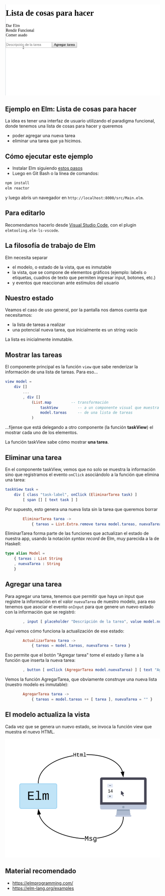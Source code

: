 ![demo](./image/demo.gif)

## Ejemplo en Elm: Lista de cosas para hacer

La idea es tener una interfaz de usuario utilizando el paradigma funcional, donde tenemos una lista de cosas para hacer y queremos

- poder agregar una nueva tarea
- eliminar una tarea que ya hicimos.

## Cómo ejecutar este ejemplo

- Instalar Elm siguiendo [estos pasos](https://guide.elm-lang.org/install/elm.html)
- Luego en Git Bash o la línea de comandos:

```bash
npm install
elm reactor
```

y luego abrís un navegador en `http://localhost:8000/src/Main.elm`.

## Para editarlo

Recomendamos hacerlo desde [Visual Studio Code](https://code.visualstudio.com/), con el plugin `elmtooling.elm-ls-vscode`.

## La filosofía de trabajo de Elm

Elm necesita separar 

- el modelo, o estado de la vista, que es inmutable
- la vista, que se compone de elementos gráficos (ejemplo: labels o etiquetas, cuadros de texto que permiten ingresar input, botones, etc.)
- y eventos que reaccionan ante estímulos del usuario

## Nuestro estado

Veamos el caso de uso general, por la pantalla nos damos cuenta que necesitamos:

- la lista de tareas a realizar
- una potencial nueva tarea, que inicialmente es un string vacío

La lista es inicialmente inmutable.

## Mostrar las tareas

El componente principal es la función `view` que sabe renderizar la información de una lista de tareas. Para eso...

```elm
view model =
    div []
        ...
        , div []
            (List.map         -- transformación
                taskView         -- a un componente visual que muestra las tareas
                model.tareas     -- de una lista de tareas
            )
```

...fíjense que está delegando a otro componente (la función **taskView**) el mostrar cada uno de los elementos.

La función taskView sabe cómo mostrar **una tarea**.

## Eliminar una tarea

En el componente taskView, vemos que no solo se muestra la información sino que registramos el evento `onClick` asociándolo a la función que elimina una tarea:

```elm
taskView task =
    div [ class "task-label", onClick (EliminarTarea task) ]
        [ span [] [ text task ] ]
```

Por supuesto, esto genera una nueva lista sin la tarea que queremos borrar

```elm
        EliminarTarea tarea ->
            { tareas = List.Extra.remove tarea model.tareas, nuevaTarea = "" }
```

EliminarTarea forma parte de las funciones que actualizan el estado de nuestra app, usando la notación _syntax record_ de Elm, muy parecida a la de Haskell:

```elm
type alias Model =
    { tareas : List String
    , nuevaTarea : String
    }
```

## Agregar una tarea

Para agregar una tarea, tenemos que permitir que haya un input que registre la información en el valor `nuevaTarea` de nuestro modelo, para eso tenemos que asociar el evento `onInput` para que genere un nuevo estado con la información que se registró:

```elm
        , input [ placeholder "Descripción de la tarea", value model.nuevaTarea, onInput ActualizarTarea ] []
```

Aquí vemos cómo funciona la actualización de ese estado:

```elm
        ActualizarTarea tarea ->
            { tareas = model.tareas, nuevaTarea = tarea }
```

Eso permite que el botón "Agregar tarea" tome el estado y llame a la función que inserta la nueva tarea:

```elm
        , button [ onClick (AgregarTarea model.nuevaTarea) ] [ text "Agregar tarea" ]
```

Vemos la función AgregarTarea, que obviamente construye una nueva lista (nuestro modelo es inmutable):

```elm
        AgregarTarea tarea ->
            { tareas = model.tareas ++ [ tarea ], nuevaTarea = "" }
```

## El modelo actualiza la vista

Cada vez que se genera un nuevo estado, se invoca la función view que muestra el nuevo HTML.

![elm architecture](./image/elm-architecture.svg)

## Material recomendado

- https://elmprogramming.com/
- https://elm-lang.org/examples

